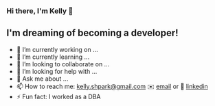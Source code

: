 ### Hi there, I'm Kelly 👋



## I'm dreaming of becoming a developer!

- 🔭 I’m currently working on ... 
- 🌱 I’m currently learning ...
- 👯 I’m looking to collaborate on ...
- 🤔 I’m looking for help with ...
- 💬 Ask me about ...
- 📫 How to reach me: kelly.shpark@gmail.com ✉️ [email][email] or 👔 [linkedin][linkedin]
- ⚡ Fun fact: I worked as a DBA 


[email]: mailto:kelly.shpark@gmail.com
[linkedin]: https://www.linkedin.com/in/kellyshpark
